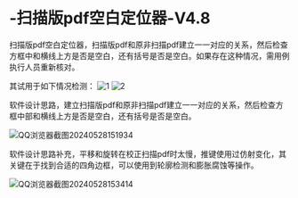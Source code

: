 # -扫描版pdf空白定位器-V4.8

扫描版pdf空白定位器，扫描版pdf和原非扫描pdf建立一一对应的关系，然后检查方框中和横线上方是否是空白，还有括号是否是空白。如果存在这种情况，需用例执行人员重新核对。

其试用于如下情况检测：
![1](https://github.com/dognamepander/-pdf-V4.8/assets/119275007/0a001358-1107-442d-abf0-a8c9d15f051a)
![2](https://github.com/dognamepander/-pdf-V4.8/assets/119275007/9808ac82-6c35-4eea-a013-e8c5eb6382c9)

软件设计思路，建立扫描版pdf和原非扫描pdf建立一一对应的关系，然后检查方框中部和横线上方是否是空白，还有括号是否是空白。

![QQ浏览器截图20240528151934](https://github.com/dognamepander/-pdf-V4.8/assets/119275007/9a3195ed-6d60-4393-8f74-3cc3e4ea20e3)

软件设计思路补充，平移和旋转在校正扫描pdf时太慢，推键使用过仿射变化，其关键在于找到合适的四角边框，可以使用到轮廓检测和膨胀腐蚀等操作。

![QQ浏览器截图20240528153414](https://github.com/dognamepander/-pdf-V4.8/assets/119275007/53349537-9ee3-4a75-be1e-692b066b6c29)
